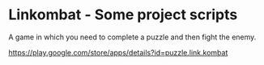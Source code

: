 # Linkombat - Some project scripts
 A game in which you need to complete a puzzle and then fight the enemy.

 https://play.google.com/store/apps/details?id=puzzle.link.kombat
